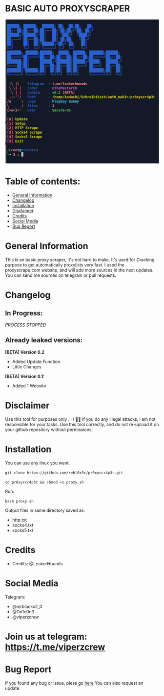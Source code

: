 # BASIC AUTO PROXYSCRAPER 

![Screenshot](proxy.png)

# Table of contents:
* [General Information](#general-info)
* [Changelog](#changelog)
* [Installation](#installation)
* [Disclaimer](#disclaimer)
* [Credits](#credits)
* [Social Media](#social-media)
* [Bug Report](#bug-report)

# General Information

  This is an basic proxy scraper, it's not hard to make. It's used for Cracking purpose to get automatically proxylists
  very fast. I used the proxyscrape.com website, and will add more sources in the next updates. 
  You can send me sources on telegram or pull requests.

# Changelog


 ## In Progress:
 
  *PROCESS STOPPED*
 
  ## Already leaked versions:
  
  **[BETA] Version 0.2**
  
  * Added Update Function
  * Little Changes
  
  **[BETA] Version 0.1:**
  
  * Added 1 Website 

# Disclaimer
  Use this tool for purposes only .:-) 🕵️‍♂️
  If you do any illegal attacks, i am not responsible for your tasks.
  Use this tool correctly, and do not re-upload it on your github repository without permissions.

# Installation

  You can use any linux you want.
  
  ```git clone https://github.com/rebl0x3r/pr0xyscr4p3r.git```
  
  ```cd pr0xyscr4p3r && chmod +x proxy.sh```

  Run:
  
  ```bash proxy.sh```

  Output files in same directory saved as:
  - http.txt
  - socks4.txt
  - socks5.txt

# Credits

* Credits: @LeakerHounds

# Social Media
Telegram:
* @mrblackx2_0
* @On1c0n3
* @viperzcrew

# Join us at telegram: https://t.me/viperzcrew  

# Bug Report
  If you found any bug or issue, pless go [here](https://github.com/rebl0x3r/pr0xyscr4p3r/issues)
  You can also request an update.
